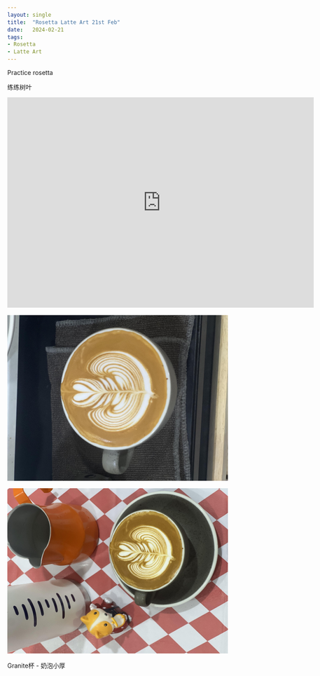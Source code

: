 ```yaml
---
layout: single
title:  "Rosetta Latte Art 21st Feb"
date:   2024-02-21
tags:
- Rosetta
- Latte Art
---
```



Practice rosetta

练练树叶


<div class="embed-container">
  <iframe
      src="https://www.youtube.com/embed/PNWbI9Ycj2k"
      width="700"
      height="480"
      frameborder="0"
      allowfullscreen="true">
  </iframe>
</div>



![](/assets/img/2024/02/21/IMG_3713.jpg)

![](/assets/img/2024/02/21/IMG_3714.jpg)


Granite杯 - 奶泡小厚
